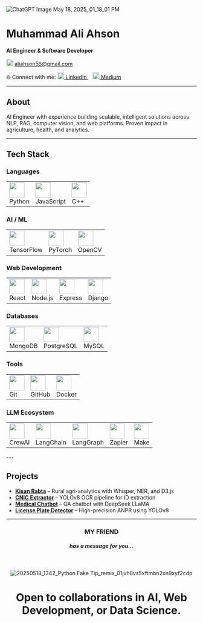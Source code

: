 ![ChatGPT Image May 18, 2025, 01_18_01 PM](https://github.com/user-attachments/assets/b362c333-37d5-464e-9be0-021abc4a9f40)

# Muhammad Ali Ahson

**AI Engineer & Software Developer**  

<img src="https://img.icons8.com/color/24/000000/gmail--v1.png" width="18"/> aliahson56@gmail.com

🌐 Connect with me:
<a href="https://www.linkedin.com/in/muhammadaliahson">
<img src="https://img.icons8.com/color/24/000000/linkedin.png" width="18"/> LinkedIn
</a>   
<a href="https://aliahson.medium.com">
<img src="https://img.icons8.com/ios-filled/24/000000/medium-monogram.png" width="18"/> Medium
</a>

---

## About

AI Engineer with experience building scalable, intelligent solutions across NLP, RAG, computer vision, and web platforms. Proven impact in agriculture, health, and analytics.

---

## Tech Stack

### Languages  
<table><tr>
  <td><img src="https://cdn.jsdelivr.net/gh/devicons/devicon/icons/python/python-original.svg" width="40"/><br>Python</td>
  <td><img src="https://cdn.jsdelivr.net/gh/devicons/devicon/icons/javascript/javascript-original.svg" width="40"/><br>JavaScript</td>
  <td><img src="https://cdn.jsdelivr.net/gh/devicons/devicon/icons/cplusplus/cplusplus-original.svg" width="40"/><br>C++</td>
</tr></table>

### AI / ML  
<table><tr>
  <td><img src="https://cdn.jsdelivr.net/gh/devicons/devicon/icons/tensorflow/tensorflow-original.svg" width="40"/><br>TensorFlow</td>
  <td><img src="https://cdn.jsdelivr.net/gh/devicons/devicon/icons/pytorch/pytorch-original.svg" width="40"/><br>PyTorch</td>
  <td><img src="https://cdn.jsdelivr.net/gh/devicons/devicon/icons/opencv/opencv-original.svg" width="40"/><br>OpenCV</td>
</tr></table>

### Web Development  
<table><tr>
  <td><img src="https://cdn.jsdelivr.net/gh/devicons/devicon/icons/react/react-original.svg" width="40"/><br>React</td>
  <td><img src="https://cdn.jsdelivr.net/gh/devicons/devicon/icons/nodejs/nodejs-original.svg" width="40"/><br>Node.js</td>
  <td><img src="https://cdn.jsdelivr.net/gh/devicons/devicon/icons/express/express-original.svg" width="40"/><br>Express</td>
  <td><img src="https://cdn.jsdelivr.net/gh/devicons/devicon/icons/django/django-plain.svg" width="40"/><br>Django</td>
</tr></table>

### Databases  
<table><tr>
  <td><img src="https://cdn.jsdelivr.net/gh/devicons/devicon/icons/mongodb/mongodb-original.svg" width="40"/><br>MongoDB</td>
  <td><img src="https://cdn.jsdelivr.net/gh/devicons/devicon/icons/postgresql/postgresql-original.svg" width="40"/><br>PostgreSQL</td>
  <td><img src="https://cdn.jsdelivr.net/gh/devicons/devicon/icons/mysql/mysql-original.svg" width="40"/><br>MySQL</td>
</tr></table>

### Tools  
<table><tr>
  <td><img src="https://cdn.jsdelivr.net/gh/devicons/devicon/icons/git/git-original.svg" width="40"/><br>Git</td>
  <td><img src="https://cdn.jsdelivr.net/gh/devicons/devicon/icons/github/github-original.svg" width="40"/><br>GitHub</td>
  <td><img src="https://cdn.jsdelivr.net/gh/devicons/devicon/icons/docker/docker-original.svg" width="40"/><br>Docker</td>
</tr></table>

### LLM Ecosystem  
<table><tr>
  <td><img src="https://cdn.jsdelivr.net/gh/simple-icons/simple-icons/icons/crewai.svg" width="40"/><br>CrewAI</td>
  <td><img src="https://cdn.jsdelivr.net/gh/simple-icons/simple-icons/icons/langchain.svg" width="40"/><br>LangChain</td>
  <td><img src="https://cdn.jsdelivr.net/gh/simple-icons/simple-icons/icons/langgraph.svg" width="40"/><br>LangGraph</td>
  <td><img src="https://cdn.jsdelivr.net/gh/simple-icons/simple-icons/icons/zapier.svg" width="40"/><br>Zapier</td>
  <td><img src="https://cdn.jsdelivr.net/gh/simple-icons/simple-icons/icons/make.svg" width="40"/><br>Make</td>
</tr></table>
---

## Projects

- **[Kisan Rabta](https://huggingface.co/spaces/maliahson/Kisan_Rabta)** – Rural agri-analytics with Whisper, NER, and D3.js  
- **[CNIC Extractor](https://huggingface.co/spaces/maliahson/CNIC_Detector)** – YOLOv8 OCR pipeline for ID extraction  
- **[Medical Chatbot](https://huggingface.co/maliahson/deepseek-finetune-medical)** – QA chatbot with DeepSeek LLaMA  
- **[License Plate Detector](https://huggingface.co/spaces/maliahson/YOLO_Lisencse_Plate_Detector)** – High-precision ANPR using YOLOv8

---


<h3 align="center">MY FRIEND</h3>
<h5 align="center">has a message for you...</h5>

<br>

<div align="center">

![20250518_1342_Python Fake Tip_remix_01jvh8vs5xftmbn2xn9xyf2cdp](https://github.com/user-attachments/assets/62a511d8-a3cd-40c8-a1c0-794458814bfa)

</div>


<h1 align="center">Open to collaborations in AI, Web Development, or Data Science.</h1> 
